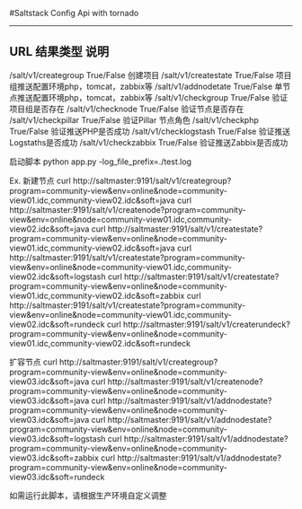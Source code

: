#Saltstack Config Api with tornado

---------------------------------------------------------------------------------------
URL                         结果类型          说明
---------------------------------------------------------------------------------------
/salt/v1/creategroup        True/False        创建项目
/salt/v1/createstate        True/False        项目组推送配置环境php，tomcat，zabbix等
/salt/v1/addnodetate        True/False        单节点推送配置环境php，tomcat，zabbix等
/salt/v1/checkgroup         True/False        验证项目组是否存在
/salt/v1/checknode          True/False        验证节点是否存在
/salt/v1/checkpillar        True/False        验证Pillar 节点角色
/salt/v1/checkphp           True/False        验证推送PHP是否成功
/salt/v1/checklogstash      True/False        验证推送Logstaths是否成功
/salt/v1/checkzabbix        True/False        验证推送Zabbix是否成功


启动脚本
python app.py -log_file_prefix=./test.log 

Ex.
新建节点
curl  http://saltmaster:9191/salt/v1/creategroup?program=community-view\&env=online\&node=community-view01.idc,community-view02.idc\&soft=java
curl  http://saltmaster:9191/salt/v1/createnode?program=community-view\&env=online\&node=community-view01.idc,community-view02.idc\&soft=java
curl  http://saltmaster:9191/salt/v1/createstate?program=community-view\&env=online\&node=community-view01.idc,community-view02.idc\&soft=java
curl  http://saltmaster:9191/salt/v1/createstate?program=community-view\&env=online\&node=community-view01.idc,community-view02.idc\&soft=logstash
curl  http://saltmaster:9191/salt/v1/createstate?program=community-view\&env=online\&node=community-view01.idc,community-view02.idc\&soft=zabbix
curl  http://saltmaster:9191/salt/v1/createstate?program=community-view\&env=online\&node=community-view01.idc,community-view02.idc\&soft=rundeck
curl  http://saltmaster:9191/salt/v1/createrundeck?program=community-view\&env=online\&node=community-view01.idc,community-view02.idc\&soft=rundeck

扩容节点
curl  http://saltmaster:9191/salt/v1/creategroup?program=community-view\&env=online\&node=community-view03.idc\&soft=java
curl  http://saltmaster:9191/salt/v1/createnode?program=community-view\&env=online\&node=community-view03.idc\&soft=java
curl  http://saltmaster:9191/salt/v1/addnodestate?program=community-view\&env=online\&node=community-view03.idc\&soft=java
curl  http://saltmaster:9191/salt/v1/addnodestate?program=community-view\&env=online\&node=community-view03.idc\&soft=logstash
curl  http://saltmaster:9191/salt/v1/addnodestate?program=community-view\&env=online\&node=community-view03.idc\&soft=zabbix
curl  http://saltmaster:9191/salt/v1/addnodestate?program=community-view\&env=online\&node=community-view03.idc\&soft=rundeck


如需运行此脚本，请根据生产环境自定义调整
